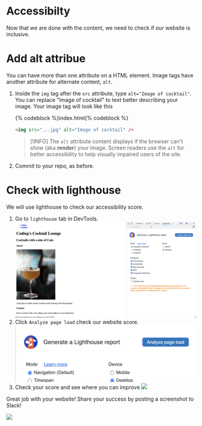 # Accessibilty

Now that we are done with the content, we need to check if our website is inclusive.

# Add alt attribue

You can have more than one attribute on a HTML element. Image tags have another attribute for alternate content, `alt`.

1. Inside the `img` tag after the `src` attribute, type `alt="Image of cocktail"`. You can replace "Image of cocktail" to text better describing your image. Your image tag will look like this

   {% codeblock %}index.html{% codeblock %}

   ```html
   <img src="...jpg" alt="Image of cocktail" />
   ```

   > [!INFO]
   > The `alt` attribute content displays if the browser can't show (aka **render**) your image. Screen readers use the `alt` for better accessibility to help visually impaired users of the site.

2. Commit to your repo, as before.

# Check with lighthouse

We will use lighthouse to check our accessibility score.

1. Go to `lighthouse` tab in DevTools.
   ![](images/lighthouse.png ":class=image-border")
2. Click `Analyze page load` check our website score.
   ![](images/lighthouse-analyze.png ":class=image-border")
3. Check your score and see where you can improve
   ![](images/lighthouse-score.png":class=image-border")

Great job with your website! Share your success by posting a screenshot to Slack!

![](https://media.giphy.com/media/LQFNwVlQ4B5FtStbip/giphy.gif)

